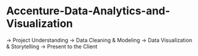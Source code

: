 # Accenture-Data-Analytics-and-Visualization
-> Project Understanding
-> Data Cleaning & Modeling
-> Data Visualization & Storytelling
-> Present to the Client
